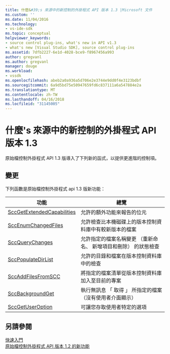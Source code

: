 ```yaml
---
title: 什麼&#39;s 來源中的新控制的外掛程式 API 版本 1.3 |Microsoft 文件
ms.custom: ''
ms.date: 11/04/2016
ms.technology:
- vs-ide-sdk
ms.topic: conceptual
helpviewer_keywords:
- source control plug-ins, what's new in API v1.3
- what's new [Visual Studio SDK], source control plug-ins
ms.assetid: 7dfb2227-6e1d-4028-bce9-f8967456a993
author: gregvanl
ms.author: gregvanl
manager: douge
ms.workload:
- vssdk
ms.openlocfilehash: abeb2a0a936a5d706e2e3744e9dd0f4e3123bdbf
ms.sourcegitcommit: 6a9d5bd75e50947659fd6c837111a6a547884e2a
ms.translationtype: MT
ms.contentlocale: zh-TW
ms.lasthandoff: 04/16/2018
ms.locfileid: "31145005"
---
```

# <a name="what39s-new-in-the-source-control-plug-in-api-version-13"></a>什麼&#39;s 來源中的新控制的外掛程式 API 版本 1.3
原始檔控制外掛程式 API 1.3 版導入了下列新的函式，以提供更進階的控制項。  
  
## <a name="changes"></a>變更  
 下列函數是原始檔控制外掛程式 api 1.3 版新功能：  
  
|功能|總覽|  
|--------------|--------------|  
|[SccGetExtendedCapabilities](../../extensibility/sccgetextendedcapabilities-function.md)|允許的額外功能來報告的位元|  
|[SccEnumChangedFiles](../../extensibility/sccenumchangedfiles-function.md)|允許檢查比本機磁碟上的版本控制資料庫中有較新版本的檔案|  
|[SccQueryChanges](../../extensibility/sccquerychanges-function.md)|允許指定的檔案名稱變更 （重新命名、 新增項目和刪除） 的狀態檢查|  
|[SccPopulateDirList](../../extensibility/sccpopulatedirlist-function.md)|允許的目錄和檔案在版本控制資料庫中的檢查|  
|[SccAddFilesFromSCC](../../extensibility/sccaddfilesfromscc-function.md)|將指定的檔案清單從版本控制資料庫加入至目前的專案|  
|[SccBackgroundGet](../../extensibility/sccbackgroundget-function.md)|執行無訊息 「 取得 」 所指定的檔案 （沒有使用者介面顯示）|  
|[SccGetUserOption](../../extensibility/sccgetuseroption-function.md)|可讓您存取使用者特定的選項|  
  
## <a name="see-also"></a>另請參閱  
 [快速入門](../../extensibility/internals/getting-started-with-source-control-plug-ins.md)   
 [原始檔控制外掛程式 API 版本 1.2 的新功能](../../extensibility/internals/what-s-new-in-the-source-control-plug-in-api-version-1-2.md)